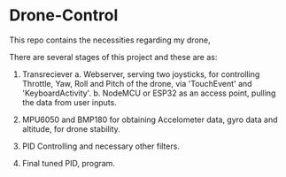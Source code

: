 # Drone-Control
This repo contains the necessities regarding my drone,

There are several stages of this project and these are as:

1. Transreciever 
    a. Webserver, serving two joysticks, for controlling Throttle, Yaw, Roll and Pitch of the drone, via 'TouchEvent' and 
      'KeyboardActivity'.
    b. NodeMCU or ESP32 as an access point, pulling the data from user inputs.

2. MPU6050 and BMP180 for obtaining Accelometer data, gyro data and altitude, for drone stability.
3. PID Controlling and necessary other filters.
4. Final tuned PID, program.
